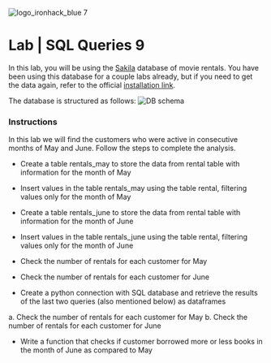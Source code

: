 ![logo_ironhack_blue 7](https://user-images.githubusercontent.com/23629340/40541063-a07a0a8a-601a-11e8-91b5-2f13e4e6b441.png)

# Lab | SQL Queries 9

In this lab, you will be using the [Sakila](https://dev.mysql.com/doc/sakila/en/) database of movie rentals. You have been using this database for a couple labs already, but if you need to get the data again, refer to the official [installation link](https://dev.mysql.com/doc/sakila/en/sakila-installation.html).

The database is structured as follows:
![DB schema](https://education-team-2020.s3-eu-west-1.amazonaws.com/data-analytics/database-sakila-schema.png)

### Instructions

In this lab we will find the customers who were active in consecutive months of May and June. Follow the steps to complete the analysis. 

- Create a table rentals_may to store the data from rental table with information for the month of May

- Insert values in the table rentals_may using the table rental, filtering values only for the month of May

- Create a table rentals_june to store the data from rental table with information for the month of June

- Insert values in the table rentals_june using the table rental, filtering values only for the month of June 

- Check the number of rentals for each customer for May  

- Check the number of rentals for each customer for June 

- Create a python connection with SQL database and retrieve the results of the last two queries (also mentioned below) as dataframes 

a. Check the number of rentals for each customer for May
b. Check the number of rentals for each customer for June

- Write a function that checks if customer borrowed more or less books in the month of June as compared to May
